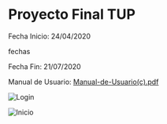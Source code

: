 # Proyecto Final TUP

Fecha Inicio: 24/04/2020


fechas

Fecha Fin: 21/07/2020

Manual de Usuario: [Manual-de-Usuario(c).pdf](https://github.com/bartoligerman497/NonaMafalda/files/8912453/Manual-de-Usuario.c.pdf)


![Login](https://user-images.githubusercontent.com/53313625/173908657-5e5e7988-0e3a-4b63-83ab-49dd34b08471.png)

![Inicio](https://user-images.githubusercontent.com/53313625/173908714-4ff3c9e0-1f6c-4e3b-956e-1cd184eb38cc.png)
